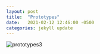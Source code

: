 ```yaml
---
layout: post
title:  "Prototypes"
date:   2021-02-12 12:46:00 -0500
categories: jekyll update
---
```


![prototypes3](/assets/prototypes3.png "Major Screen")

